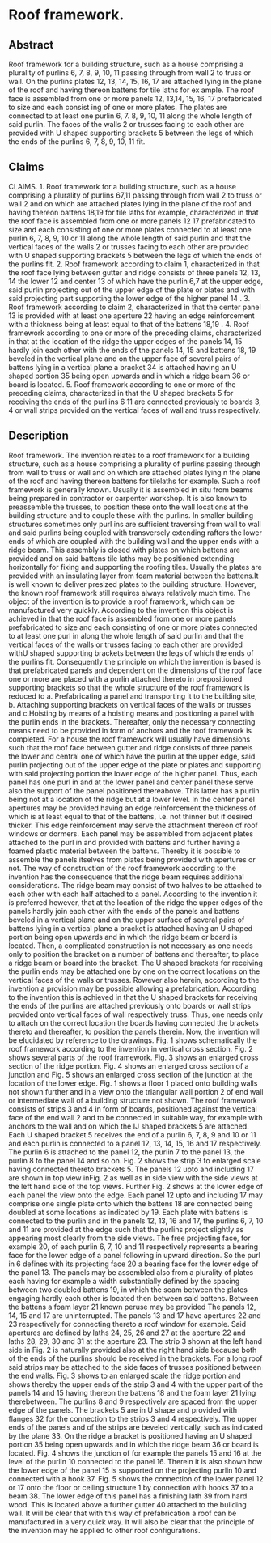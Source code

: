 # Roof framework.

## Abstract
Roof framework for a building structure, such as a house comprising a plurality of purlins 6, 7, 8, 9, 10, 11 passing through from wall 2 to truss or wall. On the purlins plates 12, 13, 14, 15, 16, 17 are attached lying in the plane of the roof and having thereon battens for tile laths for ex ample. The roof face is assembled from one or more panels 12, 13,14, 15, 16, 17 prefabricated to size and each consist ing of one or more plates. The plates are connected to at least one purlin 6, 7. 8, 9, 10, 11 along the whole length of said purlin. The faces of the walls 2 or trusses facing to each other are provided with U shaped supporting brackets 5 between the legs of which the ends of the purlins 6, 7, 8, 9, 10, 11 fit.

## Claims
CLAIMS. 1. Roof framework for a building structure, such as a house comprising a plurality of purlins 67,11 passing through from wall 2 to truss or wall 2 and on which are attached plates lying in the plane of the roof and having thereon battens 18,19 for tile laths for example, characterized in that the roof face is assembled from one or more panels 12 17 prefabricated to size and each consisting of one or more plates connected to at least one purlin 6, 7, 8, 9, 10 or 11 along the whole length of said purlin and that the vertical faces of the walls 2 or trusses facing to each other are provided with U shaped supporting brackets 5 between the legs of which the ends of the purlins fit. 2. Roof framework according to claim 1, characterized in that the roof face lying between gutter and ridge consists of three panels 12, 13, 14 the lower 12 and center 13 of which have the purlin 6,7 at the upper edge, said purlin projecting out of the upper edge of the plate or plates and with said projecting part supporting the lower edge of the higher panel 14 . 3. Roof framework according to claim 2, characterized in that the center panel 13 is provided with at least one aperture 22 having an edge reinforcement with a thickness being at least equal to that of the battens 18,19 . 4. Roof framework according to one or more of the preceding claims, characterized in that at the location of the ridge the upper edges of the panels 14, 15 hardly join each other with the ends of the panels 14, 15 and battens 18, 19 beveled in the vertical plane and on the upper face of several pairs of battens lying in a vertical plane a bracket 34 is attached having an U shaped portion 35 being open upwards and in which a ridge beam 36 or board is located. 5. Roof framework according to one or more of the preceding claims, characterized in that the U shaped brackets 5 for receiving the ends of the purl ins 6 11 are connected previously to boards 3, 4 or wall strips provided on the vertical faces of wall and truss respectively.

## Description
Roof framework. The invention relates to a roof framework for a building structure, such as a house comprising a plurality of purlins passing through from wall to truss or wall and on which are attached plates lying n the plane of the roof and having thereon battens for tilelaths for example. Such a roof framework is generally known. Usually it is assembled in situ from beams being prepared in contractor or carpenter workshop. It is also known to preassemble the trusses, to position these onto the wall locations at the building structure and to couple these with the purlins. In smaller building structures sometimes only purl ins are sufficient traversing from wall to wall and said purlins being coupled with transversely extending rafters the lower ends of which are coupled with the building wall and the upper ends with a ridge beam. This assembly is closed with plates on which battens are provided and on said battens tile laths may be positioned extending horizontally for fixing and supporting the roofing tiles. Usually the plates are provided with an insulating layer from foam material between the battens.It is well known to deliver presized plates to the building structure. However, the known roof framework still requires always relatively much time. The object of the invention is to provide a roof framework, which can be manufactured very quickly. According to the invention this object is achieved in that the roof face is assembled from one or more panels prefabricated to size and each consisting of one or more plates connected to at least one purl in along the whole length of said purlin and that the vertical faces of the walls or trusses facing to each other are provided withU shaped supporting brackets between the legs of which the ends of the purlins fit. Consequently the principle on which the invention is based is that prefabricated panels and dependent on the dimensions of the roof face one or more are placed with a purlin attached thereto in prepositioned supporting brackets so that the whole structure of the roof framework is reduced to a. Prefabricating a panel and transporting it to the building site, b. Attaching supporting brackets on vertical faces of the walls or trusses and c.Hoisting by means of a hoisting means and positioning a panel with the purlin ends in the brackets. Thereafter, only the necessary connecting means need to be provided in form of anchors and the roof framework is completed. For a house the roof framework will usually have dimensions such that the roof face between gutter and ridge consists of three panels the lower and central one of which have the purlin at the upper edge, said purlin projecting out of the upper edge of the plate or plates and supporting with said projecting portion the lower edge of the higher panel. Thus, each panel has one purl in and at the lower panel and center panel these serve also the support of the panel positioned thereabove. This latter has a purlin being not at a location of the ridge but at a lower level. In the center panel apertures may be provided having an edge reinforcement the thickness of which is at least equal to that of the battens, i.e. not thinner but if desired thicker. This edge reinforcement may serve the attachment thereon of roof windows or dormers. Each panel may be assembled from adjacent plates attached to the purl in and provided with battens and further having a foamed plastic material between the battens. Thereby it is possible to assemble the panels itselves from plates being provided with apertures or not. The way of construction of the roof framework according to the invention has the consequence that the ridge beam requires additional considerations. The ridge beam may consist of two halves to be attached to each other with each half attached to a panel. According to the invention it is preferred however, that at the location of the ridge the upper edges of the panels hardly join each other with the ends of the panels and battens beveled in a vertical plane and on the upper surface of several pairs of battens lying in a vertical plane a bracket is attached having an U shaped portion being open upwards and in which the ridge beam or board is located. Then, a complicated construction is not necessary as one needs only to position the bracket on a number of battens and thereafter, to place a ridge beam or board into the bracket. The U shaped brackets for receiving the purlin ends may be attached one by one on the correct locations on the vertical faces of the walls or trusses. Rowever also herein, according to the invention a provision may be possible allowing a prefabrication. According to the invention this is achieved in that the U shaped brackets for receiving the ends of the purlins are attached previously onto boards or wall strips provided onto vertical faces of wall respectively truss. Thus, one needs only to attach on the correct location the boards having connected the brackets thereto and thereafter, to position the panels therein. Now, the invention will be elucidated by reference to the drawings. Fig. 1 shows schematically the roof framework according to the invention in vertical cross section. Fig. 2 shows several parts of the roof framework. Fig. 3 shows an enlarged cross section of the ridge portion. Fig. 4 shows an enlarged cross section of a junction and Fig. 5 shows an enlarged cross section of the junction at the location of the lower edge. Fig. 1 shows a floor 1 placed onto building walls not shown further and in a view onto the triangular wall portion 2 of end wall or intermediate wall of a building structure not shown. The roof framework consists of strips 3 and 4 in form of boards, positioned against the vertical face of the end wall 2 and to be connected in suitable way, for example with anchors to the wall and on which the IJ shaped brackets 5 are attached. Each U shaped bracket 5 receives the end of a purlin 6, 7, 8, 9 and 10 or 11 and each purlin is connected to a panel 12, 13, 14, 15, 16 and 17 respectively. The purlin 6 is attached to the panel 12, the purlin 7 to the panel 13, the purlin 8 to the panel 14 and so on. Fig. 2 shows the strip 3 to enlarged scale having connected thereto brackets 5. The panels 12 upto and including 17 are shown in top view inFig. 2 as well as in side view with the side views at the left hand side of the top views. Further Fig. 2 shows at the lower edge of each panel the view onto the edge. Each panel 12 upto and including 17 may comprise one single plate onto which the battens 18 are connected being doubled at some locations as indicated by 19. Each plate with battens is connected to the purlin and in the panels 12, 13, 16 and 17, the purlins 6, 7, 10 and 11 are provided at the edge such that the purlins project slightly as appearing most clearly from the side views. The free projecting face, for example 20, of each purlin 6, 7, 10 and 11 respectively represents a bearing face for the lower edge of a panel following in upward direction. So the purl in 6 defines with its projecting face 20 a bearing face for the lower edge of the panel 13. The panels may be assembled also from a plurality of plates each having for example a width substantially defined by the spacing between two doubled battens 19, in which the seam between the plates engaging hardly each other is located then between said battens. Between the battens a foam layer 21 known peruse may be provided The panels 12, 14, 15 and 17 are uninterrupted. The panels 13 and 17 have apertures 22 and 23 respectively for connecting thereto a roof window for example. Said apertures are defined by laths 24, 25, 26 and 27 at the aperture 22 and laths 28, 29, 30 and 31 at the aperture 23. The strip 3 shown at the left hand side in Fig. 2 is naturally provided also at the right hand side because both of the ends of the purlins should be received in the brackets. For a long roof said strips may be attached to the side faces of trusses positioned between the end walls. Fig. 3 shows to an enlarged scale the ridge portion and shows thereby the upper ends of the strip 3 and 4 with the upper part of the panels 14 and 15 having thereon the battens 18 and the foam layer 21 lying therebetween. The purlins 8 and 9 respectively are spaced from the upper edge of the panels. The brackets 5 are in U shape and provided with flanges 32 for the connection to the strips 3 and 4 respectively. The upper ends of the panels and of the strips are beveled vertically, such as indicated by the plane 33. On the ridge a bracket is positioned having an U shaped portion 35 being open upwards and in which the ridge beam 36 or board is located. Fig. 4 shows the junction of for example the panels 15 and 16 at the level of the purlin 10 connected to the panel 16. Therein it is also shown how the lower edge of the panel 15 is supported on the projecting purlin 10 and connected with a hook 37. Fig. 5 shows the connection of the lower panel 12 or 17 onto the floor or ceiling structure 1 by connection with hooks 37 to a beam 38. The lower edge of this panel has a finishing lath 39 from hard wood. This is located above a further gutter 40 attached to the building wall. It will be clear that with this way of prefabrication a roof can be manufactured in a very quick way. It will also be clear that the principle of the invention may he applied to other roof configurations.
